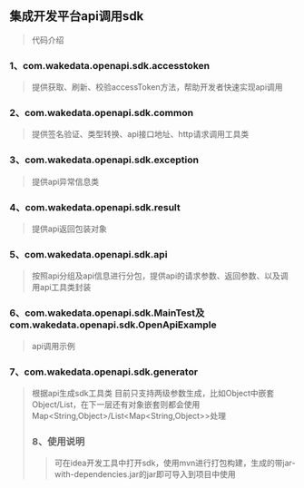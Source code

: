 
## 集成开发平台api调用sdk

> 代码介绍

### 1、com.wakedata.openapi.sdk.accesstoken
> 提供获取、刷新、校验accessToken方法，帮助开发者快速实现api调用

### 2、com.wakedata.openapi.sdk.common
> 提供签名验证、类型转换、api接口地址、http请求调用工具类

### 3、com.wakedata.openapi.sdk.exception
> 提供api异常信息类

### 4、com.wakedata.openapi.sdk.result
> 提供api返回包装对象

### 5、com.wakedata.openapi.sdk.api
> 按照api分组及api信息进行分包，提供api的请求参数、返回参数、以及调用api工具类封装

### 6、com.wakedata.openapi.sdk.MainTest及com.wakedata.openapi.sdk.OpenApiExample
> api调用示例

### 7、com.wakedata.openapi.sdk.generator
> 根据api生成sdk工具类
> 目前只支持两级参数生成，比如Object中嵌套Object/List<Object>，在下一层还有对象嵌套则都会使用Map<String,Object>/List<Map<String,Object>>处理

### 8、使用说明
> 可在idea开发工具中打开sdk，使用mvn进行打包构建，生成的带jar-with-dependencies.jar的jar即可导入到项目中使用